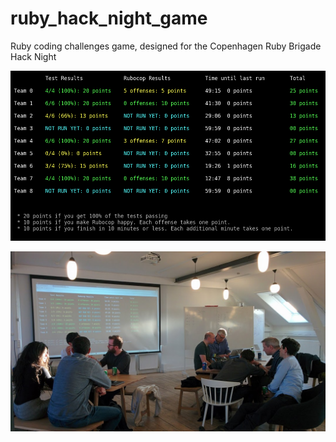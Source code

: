 # ruby_hack_night_game
Ruby coding challenges game, designed for the Copenhagen Ruby Brigade Hack Night


![Dashboard screen](Screenshot_20180509_094640.png)


![Hack Night April 2018](IMG_20180411_191046.jpg)

